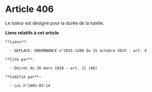 # Article 406

Le tuteur est désigné pour la durée de la tutelle.

**Liens relatifs à cet article**

	**Liens**:

	  - DEPLACE: ORDONNANCE n°2015-1288 du 15 octobre 2015 - art. 4

	**Cité par**:

	  - Décret du 26 mars 1910 - art. 11 (Ab)

	**Codifié par**:

	  - Loi n°1803-03-14
